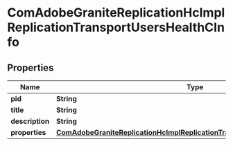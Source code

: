 

# ComAdobeGraniteReplicationHcImplReplicationTransportUsersHealthCInfo

## Properties

Name | Type | Description | Notes
------------ | ------------- | ------------- | -------------
**pid** | **String** |  |  [optional]
**title** | **String** |  |  [optional]
**description** | **String** |  |  [optional]
**properties** | [**ComAdobeGraniteReplicationHcImplReplicationTransportUsersHealthCProperties**](ComAdobeGraniteReplicationHcImplReplicationTransportUsersHealthCProperties.md) |  |  [optional]



